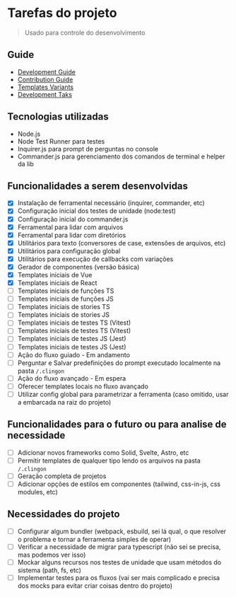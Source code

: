 # Tarefas do projeto

> Usado para controle do desenvolvimento

## Guide

- [Development Guide](https://github.com/ipetinate/clingon/blob/main/doc/DEVELOPMENT_README.md)
- [Contribution Guide](https://github.com/ipetinate/clingon/blob/main/doc/CONTRIBUTION_GUIDE.md)
- [Templates Variants](https://github.com/ipetinate/clingon/blob/main/doc/TEMPLATES.md)
- [Development Taks](https://github.com/ipetinate/clingon/blob/main/doc/TASKS.md)

## Tecnologias utilizadas

- Node.js
- Node Test Runner para testes
- Inquirer.js para prompt de perguntas no console
- Commander.js para gerenciamento dos comandos de terminal e helper da lib

## Funcionalidades a serem desenvolvidas

- [x] Instalação de ferramental necessário (inquirer, commander, etc)
- [x] Configuração inicial dos testes de unidade (node:test)
- [x] Configuração inicial do commander.js
- [x] Ferramental para lidar com arquivos
- [x] Ferramental para lidar com diretórios
- [x] Utilitários para texto (conversores de case, extensões de arquivos, etc)
- [x] Utilitários para configuração global
- [x] Utilitários para execução de callbacks com variações
- [x] Gerador de componentes (versão básica)
- [x] Templates iniciais de Vue
- [x] Templates iniciais de React
- [ ] Templates iniciais de funções TS
- [ ] Templates iniciais de funções JS
- [ ] Templates iniciais de stories TS
- [ ] Templates iniciais de stories JS
- [ ] Templates iniciais de testes TS (Vitest)
- [ ] Templates iniciais de testes TS (Vitest)
- [ ] Templates iniciais de testes JS (Jest)
- [ ] Templates iniciais de testes JS (Jest)
- [ ] Ação do fluxo guiado - Em andamento
- [ ] Perguntar e Salvar predefinições do prompt executado localmente na pasta `/.clingon`
- [ ] Ação do fluxo avançado - Em espera
- [ ] Oferecer templates locais no fluxo avançado
- [ ] Utilizar config global para parametrizar a ferramenta (caso omitido, usar a embarcada na raiz do projeto)

## Funcionalidades para o futuro ou para analise de necessidade

- [ ] Adicionar novos frameworks como Solid, Svelte, Astro, etc
- [ ] Permitir templates de qualquer tipo lendo os arquivos na pasta `/.clingon`
- [ ] Geração completa de projetos
- [ ] Adicionar opções de estilos em componentes (tailwind, css-in-js, css modules, etc)

## Necessidades do projeto

- [ ] Configurar algum bundler (webpack, esbuild, sei lá qual, o que resolver o problema e tornar a ferramenta simples de operar)
- [ ] Verificar a necessidade de migrar para typescript (não sei se precisa, mas podemos ver isso)
- [ ] Mockar alguns recursos nos testes de unidade que usam métodos do sistema (path, fs, etc)
- [ ] Implementar testes para os fluxos (vai ser mais complicado e precisa dos mocks para evitar criar coisas dentro do projeto)
